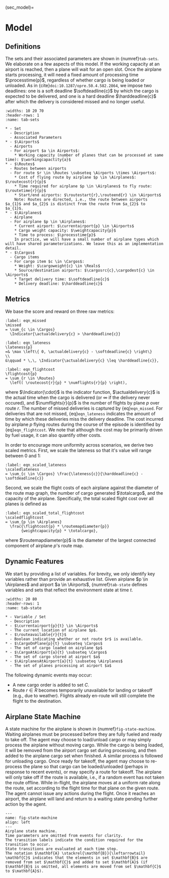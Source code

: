 (sec_model)=
# Model

## Definitions

The sets and their associated parameters are shown in {numref}`tab-sets`.
We elaborate on a few aspects of this model.
If the working capacity at an airport is reached, then a plane will wait for an open slot.
Once the airplane starts processing, it will need a fixed amount of processing time $\processtime{p}$, regardless of whether cargo is being loaded or unloaded.
As in {cite}`doi:10.1287/opre.50.4.582.2864`, we impose two deadlines: one is a soft deadline $\softdeadline{c}$ by which the cargo is expected to be delivered, and one is a hard deadline $\harddeadline{c}$ after which the delivery is considered missed and no longer useful.

```{list-table} Sets and parameters
:widths: 10 20 70
:header-rows: 1
:name: tab-sets

* - Set
  - Description
  - Associated Parameters
* - $\Airports$
  - Airports 
  - For airport $a \in Airports$:
    * Working capacity (number of planes that can be processed at same time): $\workingcapactity{a}$ 
* - $\Routes$
  - Routes between airports 
  - For route $r \in \Routes \subseteq \Airports \times \Airports$:
    * Cost of flying route by airplane $p \in \Airplanes$:  $\routecost{r}{p}$
    * Time required for airplane $p \in \Airplanes$ to fly route: $\routetime{r}{p}$
    * Start/end airports: $\routestart{r},\routeend{r} \in \Airports$
    Note: Routes are directed, i.e., the route between airports $a_{1}$ and $a_{2}$ is distinct from the route from $a_{2}$ to $a_{1}$.
* - $\Airplanes$
  - Airplane
  - For airplane $p \in \Airplanes$:
    * Current airport: $\currentairport{p} \in \Airports$
    * Cargo weight capacity: $\weightcapacity{p}$
    * Time to process: $\processtime{p}$
    In practice, we will have a small number of airplane types which will have shared parameterizations. We leave this as an implementation detail.
* - $\Cargos$
  - Cargo items
  - For cargo item $c \in \Cargos$:
    * Weight: $\cargoweight{c} \in \Reals$
    * Source/destination airports: $\cargosrc{c},\cargodest{c} \in \Airports$ 
    * Target delivery time: $\softdeadline{c}$
    * Delivery deadline: $\harddeadline{c}$
```

## Metrics

We base the score and reward on three raw metrics:
```{math}
:label: eqn_missed
\missed
= \sum_{c \in \Cargos}
  \Indicator{\actualdelivery{c} > \harddeadline{c}}
```
```{math}
:label: eqn_lateness
\lateness{p}
=& \max \left\{ 0, \actualdelivery{c} - \softdeadline{c} \right\}
\\
&\qquad * \,\, \Indicator{\actualdelivery{c} \leq \harddeadline{c}},
```
```{math}
:label: eqn_flightcost
\flightcost{p}
= \sum_{r \in \Routes}
  \left( \routecost{r}{p} * \numflights{r}{p} \right),
```
where $\Indicator{\cdot}$ is the indicator function, $\actualdelivery{c}$ is the actual time when the cargo is delivered (or $\infty$ if the delivery never occured), and $\numflights{r}{p}$ is the number of flights by plane $p$ over route $r$.
The number of missed deliveries is captured by {eq}`eqn_missed`.
For deliveries that are not missed, {eq}`eqn_lateness` indicates the amount of time by which these deliveries miss the delivery deadline.
The cost incurred by airplane $p$ flying routes during the course of the episode is identified by {eq}`eqn_flightcost`.
We note that although the cost may be primarily driven by fuel usage, it can also quantify other costs.

In order to encourage more uniformity across scenarios, we derive two scaled metrics.
First, we scale the lateness so that it's value will range between 0 and 1:
```{math}
:label: eqn_scaled_lateness
\scaledlateness
= \sum_{c \in \Cargos} \frac{\lateness{c}}{\harddeadline{c} - \softdeadline{c}}
```
Second, we scale the flight costs of each airplane against the diameter of the route map graph, the number of cargo generated $\totalcargo$, and the capacity of the airplane.
Specifically, the total scaled flight cost over all planes is defined as
```{math}
:label: eqn_scaled_total_flightcost
\scaledflightcost
= \sum_{p \in \Airplanes}
  \frac{\flightcost{p} * \routemapdiameter{p}}
       {weightcapacity{p} * \totalcargo},
```
where $\routemapdiameter{p}$ is the diameter of the largest connected component of airplane $p$'s route map.
  



## Dynamic Features

We start by providing a list of variables.
For brevity, we only identify key variables rather than provide an exhaustive list.
Given airplane $p \in \Airplanes$ and airport $a \in \Airports$, {numref}`tab-state` defines variables and sets that reflect the environment state at time $t$.

```{list-table} State
:widths: 20 80
:header-rows: 1
:name: tab-state

* - Variable / Set
  - Description
* - $\currentairport{p}{t} \in \Airports$
  - The current location of airplane $p$.
* - $\routeavailable{r}{t}$
  - Boolean indicating whether or not route $r$ is available.
* - $\CargoOnPlane{p}{t} \subseteq \Cargos$
  - The set of cargo loaded on airplane $p$
* - $\CargoAtAirport{a}{t} \subseteq \Cargos$
  - The set of cargo stored at airport $a$
* - $\AirplanesAtAirport{a}{t} \subseteq \Airplanes$
  - The set of planes processing at airport $a$
```

The following dynamic events may occur:
- A new cargo order is added to set $C$.
- Route $r \in R$ becomes temporarily unavailable for landing or takeoff (e.g., due to weather). Flights already en-route will still complete the flight to the destination.


## Airplane State Machine

A state machine for the airplane is shown in {numref}`fig-state-machine`.
Waiting airplanes must be processed before they are fully fueled and ready to take off.
The agent may choose to load/unload cargo or may simply process the airplane without moving cargo. While the cargo is being loaded, it will be removed from the airport cargo set during processing, and then added to the airplane cargo set when finished.
A similar process is followed for unloading cargo. Once ready for takeoff, the agent may choose to re-process the plane so that cargo can be loaded/unloaded (perhaps in response to recent events), or may specify a route for takeoff.
The airplane will only take off if the route is available, i.e., if a random event has not taken the route offline.
While in-flight, the airplane moves at a uniform rate along the route, set according to the flight time for that plane on the given route.
The agent cannot issue any actions during the flight. Once it reaches an airport, the airplane will land and return to a waiting state pending further action by the agent.

```{figure} AirplaneStateMachine.svg
---
name: fig-state-machine
align: left
---
Airplane state machine.
Time parameters are omitted from events for clarity.
The transition labels indicate the condition required for the transition to occur.
State transitions are evaluated at each time step.
The notation $\mathbf{A} \stackrel{\mathbf{B}}{\leftarrowtail} \mathbf{C}$ indicates that the elements in set $\mathbf{B}$ are removed from set $\mathbf{C}$ and added to set $\mathbf{A}$ (if $\mathbf{B}$ is omitted, all elements are moved from set $\mathbf{C}$ to $\mathbf{A}$).
```
